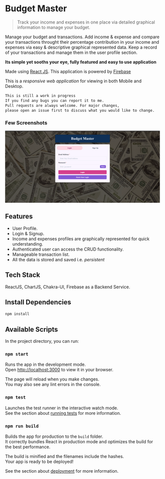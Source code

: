 # Budget Master

> Track your income and expenses in one place via detailed graphical information to manage your budget.

Manage your budget and transactions.
Add income & expense and compare your transactions throught their percentage 
contribution in your income and expenses via easy & descriptive graphical represented data.
Keep a record of your transactions and manage them  in the user profile section.

**Its simple yet sooths your eye, fully featured and easy to use application**

Made using [React JS](https://reactjs.org/docs/getting-started.html). This application is powered by [Firebase](https://firebase.google.com/)

This is a _responsive web application_ for viewing in both Mobile and Desktop.

```
This is still a work in progress
If you find any bugs you can report it to me.
Pull requests are always welcome. For major changes, 
please open an issue first to discuss what you would like to change.

```

### Few Screenshots

![Homepage](/screenshots/master.png "Homepage")

## Features

- User Profile.
- Login & Signup.
- Income and expenses profiles are graphically represented for quick understanding.
- Authenticated user can access the CRUD functionality. 
- Manageable transaction list.
- All the data is stored and saved i.e. <i>persistent</i>


## Tech Stack

ReactJS, ChartJS, Chakra-UI, Firebase as a Backend Service. 

## Install Dependencies

```bash
npm install
```
## Available Scripts

In the project directory, you can run:

### `npm start`

Runs the app in the development mode.\
Open [http://localhost:3000](http://localhost:3000) to view it in your browser.

The page will reload when you make changes.\
You may also see any lint errors in the console.

### `npm test`

Launches the test runner in the interactive watch mode.\
See the section about [running tests](https://facebook.github.io/create-react-app/docs/running-tests) for more information.

### `npm run build`

Builds the app for production to the `build` folder.\
It correctly bundles React in production mode and optimizes the build for the best performance.

The build is minified and the filenames include the hashes.\
Your app is ready to be deployed!

See the section about [deployment](https://facebook.github.io/create-react-app/docs/deployment) for more information.


